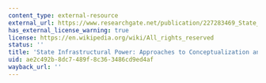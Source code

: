 ```yaml
---
content_type: external-resource
external_url: https://www.researchgate.net/publication/227283469_State_Infrastructural_Power_Approaches_to_Conceptualization_and_Measurement
has_external_license_warning: true
license: https://en.wikipedia.org/wiki/All_rights_reserved
status: ''
title: 'State Infrastructural Power: Approaches to Conceptualization and Measurement'
uid: ae2c492b-8dc7-489f-8c36-3486cd9ed4af
wayback_url: ''
---
```

